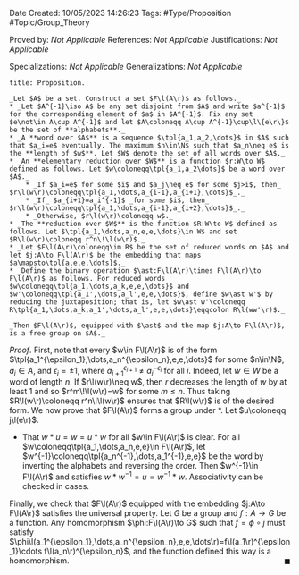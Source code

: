 <div class="topSpace"></div>

Date Created: 10/05/2023 14:26:23
Tags: #Type/Proposition #Topic/Group_Theory

Proved by: _Not Applicable_
References: _Not Applicable_
Justifications: _Not Applicable_

Specializations: _Not Applicable_
Generalizations: _Not Applicable_

``` ad-Proposition
title: Proposition.

_Let $A$ be a set. Construct a set $F\l(A\r)$ as follows._
* _Let $A^{-1}\iso A$ be any set disjoint from $A$ and write $a^{-1}$ for the corresponding element of $a$ in $A^{-1}$. Fix any set $e\not\in A\cup A^{-1}$ and let $A\coloneqq A\cup A^{-1}\cup\l\{e\r\}$ be the set of **alphabets**._
* _A **word over $A$** is a sequence $\tpl{a_1,a_2,\dots}$ in $A$ such that $a_i=e$ eventually. The maximum $n\in\N$ such that $a_n\neq e$ is the **length of $w$**. Let $W$ denote the set of all words over $A$._
* _An **elementary reduction over $W$** is a function $r:W\to W$ defined as follows. Let $w\coloneqq\tpl{a_1,a_2\dots}$ be a word over $A$._
    * _If $a_i=e$ for some $i$ and $a_j\neq e$ for some $j>i$, then_ $r\l(w\r)\coloneqq\tpl{a_1,\dots,a_{i-1},a_{i+1},\dots}$_._
    * _If_ $a_{i+1}=a_i^{-1}$ _for some $i$, then_ $r\l(w\r)\coloneqq\tpl{a_1,\dots,a_{i-1},a_{i+2},\dots}$_._
    * _Otherwise, $r\l(w\r)\coloneqq w$._
* _The **reduction over $W$** is the function $R:W\to W$ defined as follows. Let $\tpl{a_1,\dots,a_n,e,e,\dots}\in W$ and set $R\l(w\r)\coloneqq r^n\!\l(w\r)$._
* _Let $F\l(A\r)\coloneqq\im R$ be the set of reduced words on $A$ and let $j:A\to F\l(A\r)$ be the embedding that maps $a\mapsto\tpl{a,e,e,\dots}$._
* _Define the binary operation $\ast:F\l(A\r)\times F\l(A\r)\to F\l(A\r)$ as follows. For reduced words $w\coloneqq\tpl{a_1,\dots,a_k,e,e,\dots}$ and $w'\coloneqq\tpl{a_1',\dots,a_l',e,e,\dots}$, define $w\ast w'$ by reducing the juxtaposition; that is, let $w\ast w'\coloneqq R\tpl{a_1,\dots,a_k,a_1',\dots,a_l',e,e,\dots}\eqqcolon R\l(ww'\r)$._

_Then $F\l(A\r)$, equipped with $\ast$ and the map $j:A\to F\l(A\r)$, is a free group on $A$._

```

_Proof_. First, note that every $w\in F\l(A\r)$ is of the form $\tpl{a_1^{\epsilon_1},\dots,a_n^{\epsilon_n},e,e,\dots}$ for some $n\in\N$, $a_i\in A$, and $\epsilon_i=\pm1$, where $a_{i+1}^{\epsilon_{i+1}}\neq a_i^{-\epsilon_i}$ for all $i$. Indeed, let $w\in W$ be a word of length $n$. If $r\l(w\r)\neq w$, then $r$ decreases the length of $w$ by at least $1$ and so $r^m\!\l(w\r)=w$ for some $m\leq n$. Thus taking $R\l(w\r)\coloneqq r^n\!\l(w\r)$ ensures that $R\l(w\r)$ is of the desired form. We now prove that $F\l(A\r)$ forms a group under $\ast$. Let $u\coloneqq j\l(e\r)$.
* That $w\ast u=w=u\ast w$ for all $w\in F\l(A\r)$ is clear. For all $w\coloneqq\tpl{a_1,\dots,a_n,e,e}\in F\l(A\r)$, let $w^{-1}\coloneqq\tpl{a_n^{-1},\dots,a_1^{-1},e,e}$ be the word by inverting the alphabets and reversing the order. Then $w^{-1}\in F\l(A\r)$ and satisfies $w\ast w^{-1}=u=w^{-1}\ast w$. Associativity can be checked in cases.

Finally, we check that $F\l(A\r)$ equipped with the embedding $j:A\to F\l(A\r)$ satisfies the universal property. Let $G$ be a group and $f:A\to G$ be a function. Any homomorphism $\phi:F\l(A\r)\to G$ such that $f=\phi\circ j$ must satisfy $\phi\l(a_1^{\epsilon_1},\dots,a_n^{\epsilon_n},e,e,\dots\r)=f\l(a_1\r)^{\epsilon_1}\cdots f\l(a_n\r)^{\epsilon_n}$, and the function defined this way is a homomorphism.<span style="float:right;">$\blacksquare$</span>
